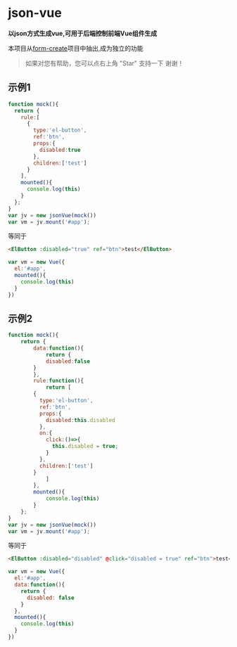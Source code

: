 # json-vue
**以json方式生成vue,可用于后端控制前端Vue组件生成**

本项目从[form-create](https://github.com/xaboy/form-create)项目中抽出,成为独立的功能

> 如果对您有帮助，您可以点右上角 "Star" 支持一下 谢谢！

## 示例1
```js
function mock(){
  return {
    rule:[
      {
        type:'el-button',
        ref:'btn',
        props:{
          disabled:true
        },
        children:['test']
      }
    ],
    mounted(){
      console.log(this)
    }
  };
}
var jv = new jsonVue(mock())
var vm = jv.mount('#app');
```
等同于
```html
<ElButton :disabled="true" ref="btn">test</ElButton>
```
```js
var vm = new Vue({
  el:'#app',
  mounted(){
    console.log(this)
  }
})
```

## 示例2
```js
function mock(){
	return {
		data:function(){
			return {
		    disabled:false
	    }
		},
		rule:function(){
			return [
        {
          type:'el-button',
          ref:'btn',
          props:{
            disabled:this.disabled
          },
          on:{
            click:()=>{
              this.disabled = true;
            }
          },
          children:['test']
        }
			]
		},
		mounted(){
			console.log(this)
		}
	};
}
var jv = new jsonVue(mock())
var vm = jv.mount('#app');
```
等同于
```html
<ElButton :disabled="disabled" @click="disabled = true" ref="btn">test</ElButton>
```
```js
var vm = new Vue({
  el:'#app',
  data:function(){
    return {
      disabled: false
    }
  },
  mounted(){
    console.log(this)
  }
})
```